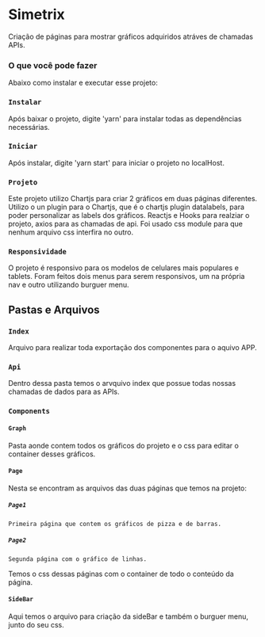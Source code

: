 # Simetrix

Criação de páginas para mostrar gráficos adquiridos atráves de chamadas APIs.

### O que você pode fazer

Abaixo como instalar e executar esse projeto:

### `Instalar`

Após baixar o projeto, digite 'yarn' para instalar todas as dependências necessárias.

### `Iniciar`

Após instalar, digite 'yarn start' para iniciar o projeto no localHost.

### `Projeto`

Este projeto utilizo Chartjs para criar 2 gráficos em duas páginas diferentes.
Utilizo o un plugin para o Chartjs, que é o chartjs plugin datalabels, para poder personalizar as labels dos gráficos.
Reactjs e Hooks para realziar o projeto, axios para as chamadas de api.
Foi usado css module para que nenhum arquivo css interfira no outro.

### `Responsividade`

O projeto é responsivo para os modelos de celulares mais populares e tablets.
Foram feitos dois menus para serem responsivos, um na própria nav e outro utilizando burguer menu.

## Pastas e Arquivos

### `Index`

Arquivo para realizar toda exportação dos componentes para o aquivo APP.

### `Api`

Dentro dessa pasta temos o arvquivo index que possue todas nossas chamadas de dados para as APIs.

### `Components`

#### `Graph`

Pasta aonde contem todos os gráficos do projeto e o css para editar o container desses gráficos.

#### `Page`

Nesta se encontram as arquivos das duas páginas que temos na projeto:
  ##### `Page1`
    Primeira página que contem os gráficos de pizza e de barras.
  ##### `Page2`
    Segunda página com o gráfico de linhas.

Temos o css dessas páginas com o container de todo o conteúdo da página.

#### `SideBar`

Aqui temos o arquivo para criação da sideBar e também o burguer menu, junto do seu css.

